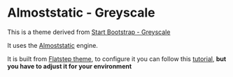 # Almoststatic - Greyscale

This is a theme derived from [Start Bootstrap - Greyscale](https://startbootstrap.com/theme/grayscale/)

It uses the [Almoststatic](https://pypi.org/project/almoststatic/) engine.

It is built from [Flatstep theme](https://gitlab.com/almoststatic-themes/flatstep), to configure it you can follow this [tutorial](http://flatstep.claudiodriussi.it/tutorial.html), **but you have to adjust it for your environment**




